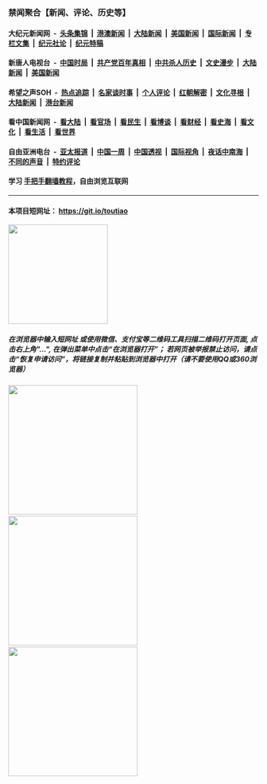 ### 禁闻聚合【新闻、评论、历史等】

#### 大纪元新闻网 &nbsp;-&nbsp; [头条集锦](indexes/E头条集锦.md?t=02082244) &nbsp;|&nbsp; [港澳新闻](indexes/E港澳新闻.md?t=02082244)  &nbsp;|&nbsp; [大陆新闻](indexes/E大陆新闻.md?t=02082244) &nbsp;|&nbsp; [美国新闻](indexes/E美国新闻.md?t=02082244) &nbsp;|&nbsp; [国际新闻](indexes/E国际新闻.md?t=02082244) &nbsp;|&nbsp; [专栏文集](indexes/E专栏文集.md?t=02082244) &nbsp;|&nbsp; [纪元社论](indexes/E纪元社论.md?t=02082244) &nbsp;|&nbsp; [纪元特稿](indexes/E纪元特稿.md?t=02082244) 

#### 新唐人电视台 &nbsp;-&nbsp; [中国时局](indexes/N中国时局.md?t=02082244) &nbsp;|&nbsp; [共产党百年真相](indexes/N共产党百年真相.md?t=02082244) &nbsp;|&nbsp; [中共杀人历史](indexes/N中共杀人历史.md?t=02082244) &nbsp;|&nbsp; [文史漫步](indexes/N文史漫步.md?t=02082244) &nbsp;|&nbsp; [大陆新闻](indexes/N大陆新闻.md?t=02082244) &nbsp;|&nbsp; [美国新闻](indexes/N美国新闻.md?t=02082244)

#### 希望之声SOH &nbsp;-&nbsp; [热点追踪](indexes/H热点追踪.md?t=02082244) &nbsp;|&nbsp; [名家谈时事](indexes/H名家谈时事.md?t=02082244) &nbsp;|&nbsp; [个人评论](indexes/H个人评论.md?t=02082244)  &nbsp;|&nbsp; [红朝解密](indexes/H红朝解密.md?t=02082244) &nbsp;|&nbsp; [文化寻根](indexes/H文化寻根.md?t=02082244) &nbsp;|&nbsp; [大陆新闻](indexes/H大陆新闻.md?t=02082244) &nbsp;|&nbsp; [港台新闻](indexes/H港台新闻.md?t=02082244)

#### 看中国新闻网 &nbsp;-&nbsp; [看大陆](indexes/S看大陆.md?t=02082244) &nbsp;|&nbsp; [看官场](indexes/S看官场.md?t=02082244) &nbsp;|&nbsp; [看民生](indexes/S看民生.md?t=02082244)  &nbsp;|&nbsp; [看博谈](indexes/S看博谈.md?t=02082244) &nbsp;|&nbsp; [看财经](indexes/S看财经.md?t=02082244) &nbsp;|&nbsp; [看史海](indexes/S看史海.md?t=02082244) &nbsp;|&nbsp; [看文化](indexes/S看文化.md?t=02082244) &nbsp;|&nbsp; [看生活](indexes/S看生活.md?t=02082244) &nbsp;|&nbsp; [看世界](indexes/S看世界.md?t=02082244)

#### 自由亚洲电台 &nbsp;-&nbsp; [亚太报道](indexes/R亚太报道.md?t=02082244) &nbsp;|&nbsp; [中国一周](indexes/R中国一周.md?t=02082244) &nbsp;|&nbsp; [中国透视](indexes/R中国透视.md?t=02082244)  &nbsp;|&nbsp; [国际视角](indexes/R国际视角.md?t=02082244) &nbsp;|&nbsp; [夜话中南海](indexes/R夜话中南海.md?t=02082244) &nbsp;|&nbsp; [不同的声音](indexes/R不同的声音.md?t=02082244) &nbsp;|&nbsp; [特约评论](indexes/R特约评论.md?t=02082244)

#### 学习 [手把手翻墙教程](https://github.com/gfw-breaker/guides/wiki)，自由浏览互联网

----

#### 本项目短网址： https://git.io/toutiao
<img src="https://raw.githubusercontent.com/gfw-breaker/banned-news/master/scripts/img/qr.png" width="200px"/>  

##### 在浏览器中输入短网址 或使用微信、支付宝等二维码工具扫描二维码打开页面, 点击右上角"...", 在弹出菜单中点击“在浏览器打开”； 若网页被举报禁止访问，请点击“恢复申请访问”，将链接复制并粘贴到浏览器中打开（请不要使用QQ或360浏览器）

<img src="https://raw.githubusercontent.com/gfw-breaker/banned-news/master/scripts/img/1.png" width="260px"/> &nbsp; <img src="https://raw.githubusercontent.com/gfw-breaker/banned-news/master/scripts/img/2.png" width="260px"/> &nbsp; <img src="https://raw.githubusercontent.com/gfw-breaker/banned-news/master/scripts/img/3.png" width="260px"/>
